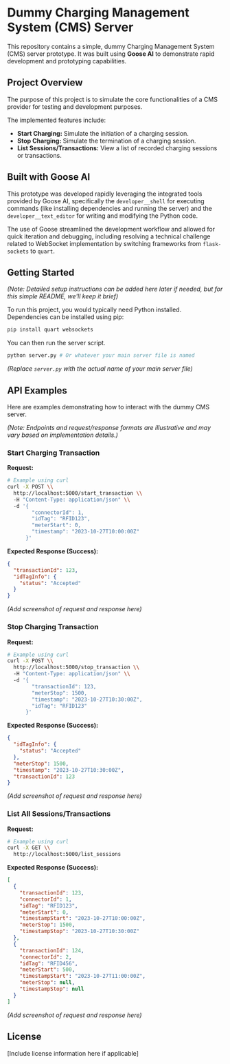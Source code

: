 # Dummy Charging Management System (CMS) Server

This repository contains a simple, dummy Charging Management System (CMS) server prototype. It was built using **Goose AI** to demonstrate rapid development and prototyping capabilities.

## Project Overview

The purpose of this project is to simulate the core functionalities of a CMS provider for testing and development purposes.

The implemented features include:

-   **Start Charging:** Simulate the initiation of a charging session.
-   **Stop Charging:** Simulate the termination of a charging session.
-   **List Sessions/Transactions:** View a list of recorded charging sessions or transactions.

## Built with Goose AI

This prototype was developed rapidly leveraging the integrated tools provided by Goose AI, specifically the `developer__shell` for executing commands (like installing dependencies and running the server) and the `developer__text_editor` for writing and modifying the Python code.

The use of Goose streamlined the development workflow and allowed for quick iteration and debugging, including resolving a technical challenge related to WebSocket implementation by switching frameworks from `flask-sockets` to `quart`.

## Getting Started

*(Note: Detailed setup instructions can be added here later if needed, but for this simple README, we'll keep it brief)*

To run this project, you would typically need Python installed. Dependencies can be installed using pip:

```bash
pip install quart websockets
```

You can then run the server script.

```bash
python server.py # Or whatever your main server file is named
```

*(Replace `server.py` with the actual name of your main server file)*

## API Examples

Here are examples demonstrating how to interact with the dummy CMS server.

*(Note: Endpoints and request/response formats are illustrative and may vary based on implementation details.)*

### Start Charging Transaction

**Request:**

```bash
# Example using curl
curl -X POST \\
  http://localhost:5000/start_transaction \\
  -H "Content-Type: application/json" \\
  -d '{
        "connectorId": 1,
        "idTag": "RFID123",
        "meterStart": 0,
        "timestamp": "2023-10-27T10:00:00Z"
      }'
```

**Expected Response (Success):**

```json
{
  "transactionId": 123,
  "idTagInfo": {
    "status": "Accepted"
  }
}
```

*(Add screenshot of request and response here)*
<!-- ![Start Transaction Example Screenshot](link/to/your/start_transaction_screenshot.png) -->

### Stop Charging Transaction

**Request:**

```bash
# Example using curl
curl -X POST \\
  http://localhost:5000/stop_transaction \\
  -H "Content-Type: application/json" \\
  -d '{
        "transactionId": 123,
        "meterStop": 1500,
        "timestamp": "2023-10-27T10:30:00Z",
        "idTag": "RFID123"
      }'
```

**Expected Response (Success):**

```json
{
  "idTagInfo": {
    "status": "Accepted"
  },
  "meterStop": 1500,
  "timestamp": "2023-10-27T10:30:00Z",
  "transactionId": 123
}
```

*(Add screenshot of request and response here)*
<!-- ![Stop Transaction Example Screenshot](link/to/your/stop_transaction_screenshot.png) -->

### List All Sessions/Transactions

**Request:**

```bash
# Example using curl
curl -X GET \\
  http://localhost:5000/list_sessions
```

**Expected Response (Success):**

```json
[
  {
    "transactionId": 123,
    "connectorId": 1,
    "idTag": "RFID123",
    "meterStart": 0,
    "timestampStart": "2023-10-27T10:00:00Z",
    "meterStop": 1500,
    "timestampStop": "2023-10-27T10:30:00Z"
  },
  {
    "transactionId": 124,
    "connectorId": 2,
    "idTag": "RFID456",
    "meterStart": 500,
    "timestampStart": "2023-10-27T11:00:00Z",
    "meterStop": null,
    "timestampStop": null
  }
]
```

*(Add screenshot of request and response here)*
<!-- ![List Sessions Example Screenshot](link/to/your/list_sessions_screenshot.png) -->

## License

[Include license information here if applicable]
